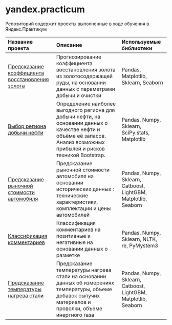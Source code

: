 # yandex.practicum
Репозиторий содержит проекты выполненные в ходе обучения в Яндекс.Практикум

| Название проекта                         | Описание                | Используемые библиотеки     |
| :----------------------------------------| :-----------------------|:--------------------------- |
| [Предсказание коэффициента восстановления золота](https://github.com/JuliaStupak/yandex.practicum/tree/master/gold_recovery_prediction)| Прогнозирование коэффициента восстановления золота из золотосодержащей руды, на основании данных с параметрами добычи и очистки   | Pandas, Matplotlib, Sklearn, Seaborn |
| [Выбор региона добычи нефти](https://github.com/JuliaStupak/yandex.practicum/tree/master/oil_region_prediction)| Определение наиболее выгодного региона для добычи нефти, на основании данных о качестве нефти и объёме её запасов. Анализ возможных прибылей и рисков техникой Bootstrap.    | Pandas, Numpy, Sklearn, SciPy.stats, Matplotlib |
| [Предсказание рыночной стоимости автомобиля](https://github.com/JuliaStupak/yandex.practicum/tree/master/car_price_prediction)| Предсказание рыночной стоимости автомобиля на основании исторических данных : технические характеристики, комплектации и цены автомобилей| Pandas, Numpy, Sklearn, Catboost, LightGBM, Matplotlib, Seaborn |
| [Классификация комментариев](https://github.com/JuliaStupak/yandex.practicum/tree/master/toxic_comment_classification)| Классификация комментариев на позитивные и негативные на основании данных о разметке| Pandas, Numpy, Sklearn, NLTK, re, PyMystem3|
| [Предсказание температуры нагрева стали](https://github.com/JuliaStupak/yandex.practicum/tree/master/steel_temperature_prediction)| Предсказание температуры нагрева стали на основании данных об измерениях температуры, объеме добавок сыпучих материалов и проволки, объеме инертного газа| Pandas, Numpy, Sklearn, Catboost, LightGBM, Matplotlib, Seaborn |
